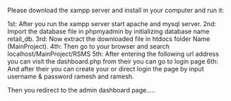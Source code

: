Please download the xampp server and install in your computer and run it:

1st: After you run the xampp server start apache and mysql server.
2nd: Import the database file in phpmyadmin by initializing database name retail_db.
3rd: Now extract the downloaded file in htdocs folder Name (MainProject).
4th: Then go to your browser and search localhost/MainProject/RSMS
5th: After entering the following url address you can visit the dashboard.php from their you can go to login page
6th: And after their you can create your or direct login the page by input username & password ramesh and ramesh.

Then you redirect to the admin dashboard page.....
